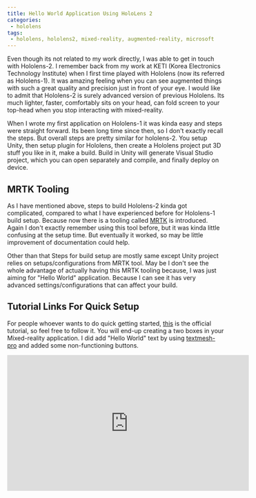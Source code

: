 ```yaml
---
title: Hello World Application Using HoloLens 2
categories:
 - hololens
tags:
 - hololens, hololens2, mixed-reality, augmented-reality, microsoft
---
```


Even though its not related to my work directly, I was able to get in touch with Hololens-2. I remember back from my work at KETI (Korea Electronics Technology Institute) when I first time played with Hololens (now its referred as Hololens-1). It was amazing feeling when you can see augmented things with such a great quality and precision just in front of your eye. I would like to admit that Hololens-2 is surely advanced version of previous Hololens. Its much lighter, faster, comfortably sits on your head, can fold screen to your top-head when you stop interacting with mixed-reality. 

When I wrote my first application on Hololens-1 it was kinda easy and steps were straight forward. Its been long time since then, so I don't exactly recall the steps. But overall steps are pretty similar for hololens-2. You setup Unity, then setup plugin for Hololens, then create a Hololens project put 3D stuff you like in it, make a build. Build in Unity will generate Visual Studio project, which you can open separately and compile, and finally deploy on device. 

## MRTK Tooling

As I have mentioned above, steps to build Hololens-2 kinda got complicated, compared to what I have experienced before for Hololens-1 build setup. Because now there is a tooling called [MRTK](https://docs.microsoft.com/en-us/windows/mixed-reality/mrtk-unity/mrtk2/?view=mrtkunity-2022-05) is introduced. Again I don't exactly remember using this tool before, but it was kinda little confusing at the setup time. But eventually it worked, so may be little improvement of documentation could help.

Other than that Steps for build setup are mostly same except Unity project relies on setups/configurations from MRTK tool. May be I don't see the whole advantage of actually having this MRTK tooling because, I was just aiming for "Hello World" application. Because I can see it has very advanced settings/configurations that can affect your build. 


## Tutorial Links For Quick Setup

For people whoever wants to do quick getting started, [this](https://docs.microsoft.com/en-us/learn/paths/beginner-hololens-2-tutorials/) is the official tutorial, so feel free to follow it. You will end-up creating a two boxes in your Mixed-reality application. I did add "Hello World" text by using [textmesh-pro](https://learn.unity.com/tutorial/working-with-textmesh-pro#) and added some non-functioning buttons.


<iframe width="560" height="315" src="https://www.youtube.com/embed/QE4DaXttXic" title="YouTube video player" frameborder="0" allow="accelerometer; autoplay; clipboard-write; encrypted-media; gyroscope; picture-in-picture" allowfullscreen></iframe>
